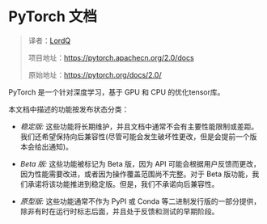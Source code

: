 # PyTorch 文档

> 译者：[LordQ](https://github.com/lordqyxz)
>
> 项目地址：<https://pytorch.apachecn.org/2.0/docs>
>
> 原始地址：<https://pytorch.org/docs/2.0/>

PyTorch 是一个针对深度学习，基于 GPU 和 CPU 的优化tensor库。

本文档中描述的功能按发布状态分类：

- *稳定版:* 这些功能将长期维护，并且文档中通常不会有主要性能限制或差距。我们还希望保持向后兼容性(尽管可能会发生破坏性更改，但是会提前一个版本会给出通知)。

- *Beta 版:* 这些功能被标记为 Beta 版，因为 API 可能会根据用户反馈而更改，因为性能需要改进，或者因为操作覆盖范围尚不完整。对于 Beta 版功能，我们承诺将该功能推进到稳定版。但是，我们不承诺向后兼容性。

- *原型版:* 这些功能通常不作为 PyPI 或 Conda 等二进制发行版的一部分提供，除非有时在运行时标志后面，并且处于反馈和测试的早期阶段。
